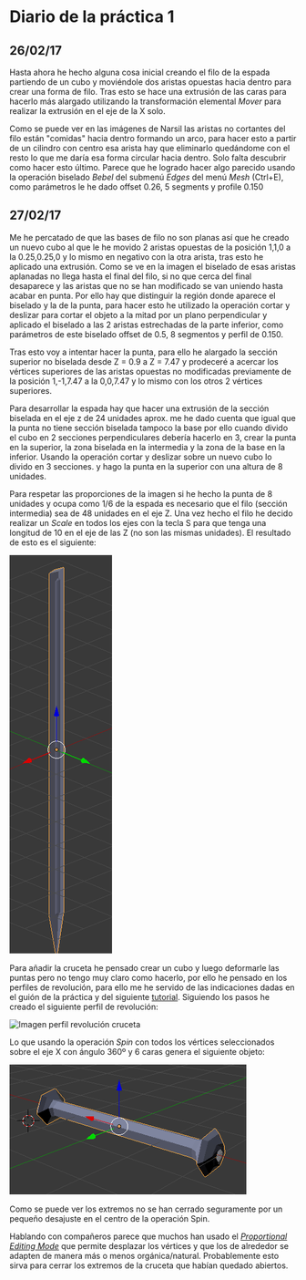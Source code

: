 # Diario de la práctica 1
## 26/02/17
Hasta ahora he hecho alguna cosa inicial creando el filo de la espada partiendo de un cubo y moviéndole dos aristas opuestas hacia dentro para crear una forma de filo. Tras esto se hace una extrusión de las caras para hacerlo más alargado utilizando la transformación elemental _Mover_ para realizar la extrusión en el eje de la X solo.

Como se puede ver en las imágenes de Narsil las aristas no cortantes del filo están "comidas" hacia dentro formando un arco, para hacer esto a partir de un cilindro con centro esa arista hay que eliminarlo quedándome con el resto lo que me daría esa forma circular hacia dentro. Solo falta descubrir como hacer esto último. Parece que he logrado hacer algo parecido usando la operación biselado _Bebel_ del submenú _Edges_ del menú _Mesh_ (Ctrl+E), como parámetros le he dado offset 0.26, 5 segments y profile 0.150

## 27/02/17

Me he percatado de que las bases de filo no son planas así que he creado un nuevo cubo al que le he movido 2 aristas opuestas de la posición 1,1,0 a la 0.25,0.25,0 y lo mismo en negativo con la otra arista, tras esto he aplicado una extrusión. Como se ve en la imagen el biselado de esas aristas aplanadas no llega hasta el final del filo, si no que cerca del final desaparece y las aristas que no se han modificado se van uniendo hasta acabar en punta. Por ello hay que distinguir la región donde aparece el biselado y la de la punta, para hacer esto he utilizado la operación cortar y deslizar para cortar el objeto a la mitad por un plano perpendicular y aplicado el biselado a las 2 aristas estrechadas de la parte inferior, como parámetros de este biselado offset de 0.5, 8 segmentos y perfil de 0.150.

Tras esto voy a intentar hacer la punta, para ello he alargado la sección superior no biselada desde Z = 0.9 a Z = 7.47 y prodeceré a acercar los vértices superiores de las aristas opuestas no modificadas previamente de la posición 1,-1,7.47 a la 0,0,7.47 y lo mismo con los otros 2 vértices superiores.

Para desarrollar la espada hay que hacer una extrusión de la sección biselada en el eje z de 24 unidades aprox. me he dado cuenta que igual que la punta no tiene sección biselada tampoco la base por ello cuando divido el cubo en 2 secciones perpendiculares debería hacerlo en 3, crear la punta en la superior, la zona biselada en la intermedia y la zona de la base en la inferior. Usando la operación cortar y deslizar sobre un nuevo cubo lo divido en 3 secciones. y hago la punta en la superior con una altura de 8 unidades.

Para respetar las proporciones de la imagen si he hecho la punta de 8 unidades y ocupa como 1/6 de la espada es necesario que el filo (sección intermedia) sea de 48 unidades en el eje Z. Una vez hecho el filo he decido realizar un _Scale_ en todos los ejes con la tecla S para que tenga una longitud de 10 en el eje de las Z (no son las mismas unidades). El resultado de esto es el siguiente:

 ![Imagen Filo](Imgs/Filo.png "Imagen Filo")

Para añadir la cruceta he pensado crear un cubo y luego deformarle las puntas pero no tengo muy claro como hacerlo, por ello he pensado en los perfiles de revolución, para ello me he servido de las indicaciones dadas en el guión de la práctica y del siguiente [tutorial](https://en.wikibooks.org/wiki/Blender_3D:_Noob_to_Pro/Creating_a_Simple_Hat). Siguiendo los pasos he creado el siguiente perfil de revolución:

 ![Imagen perfil revolución cruceta](Imgs/PerfilRevoluciónCruceta.png "Imagen perfil revolución cruceta")

Lo que usando la operación _Spin_ con todos los vértices seleccionados sobre el eje X con ángulo 360º y 6 caras genera el siguiente objeto:

  ![Imagen cruceta](Imgs/Cruceta.png "Imagen cruceta")

Como se puede ver los extremos no se han cerrado seguramente por un pequeño desajuste en el centro de la operación Spin.

Hablando con compañeros parece que muchos han usado el [_Proportional Editing Mode_](https://en.wikibooks.org/wiki/Blender_3D:_Noob_to_Pro/Mesh_Edit_Mode#Proportional_Editing) que permite desplazar los vértices y que los de alrededor se adapten de manera más o menos orgánica/natural. Probablemente esto sirva para cerrar los extremos de la cruceta que habían quedado abiertos.
